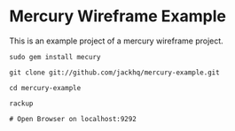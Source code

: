 # Mercury Wireframe Example

This is an example project of a mercury wireframe project.  

    sudo gem install mecury
    
    git clone git://github.com/jackhq/mercury-example.git
    
    cd mercury-example
    
    rackup
    
    # Open Browser on localhost:9292
    